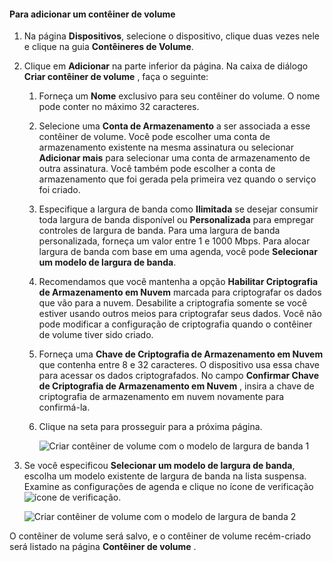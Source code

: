 <!--author=SharS last changed: 1/7/2016-->

#### <a name="to-add-a-volume-container"></a>Para adicionar um contêiner de volume
1. Na página **Dispositivos**, selecione o dispositivo, clique duas vezes nele e clique na guia **Contêineres de Volume**.
2. Clique em **Adicionar** na parte inferior da página. Na caixa de diálogo **Criar contêiner de volume** , faça o seguinte:
   
   1. Forneça um **Nome** exclusivo para seu contêiner do volume. O nome pode conter no máximo 32 caracteres.
   2. Selecione uma **Conta de Armazenamento** a ser associada a esse contêiner de volume. Você pode escolher uma conta de armazenamento existente na mesma assinatura ou selecionar **Adicionar mais** para selecionar uma conta de armazenamento de outra assinatura. Você também pode escolher a conta de armazenamento que foi gerada pela primeira vez quando o serviço foi criado.
   3. Especifique a largura de banda como **Ilimitada** se desejar consumir toda largura de banda disponível ou **Personalizada** para empregar controles de largura de banda. Para uma largura de banda personalizada, forneça um valor entre 1 e 1000 Mbps. Para alocar largura de banda com base em uma agenda, você pode **Selecionar um modelo de largura de banda**.
   4. Recomendamos que você mantenha a opção **Habilitar Criptografia de Armazenamento em Nuvem** marcada para criptografar os dados que vão para a nuvem. Desabilite a criptografia somente se você estiver usando outros meios para criptografar seus dados. Você não pode modificar a configuração de criptografia quando o contêiner de volume tiver sido criado.
   5. Forneça uma **Chave de Criptografia de Armazenamento em Nuvem** que contenha entre 8 e 32 caracteres. O dispositivo usa essa chave para acessar os dados criptografados. No campo **Confirmar Chave de Criptografia de Armazenamento em Nuvem** , insira a chave de criptografia de armazenamento em nuvem novamente para confirmá-la. 
   6. Clique na seta para prosseguir para a próxima página.
      
      ![Criar contêiner de volume com o modelo de largura de banda 1](./media/storsimple-add-volume-container/HCS_CreateVCBT1-include.png) 
3. Se você especificou **Selecionar um modelo de largura de banda**, escolha um modelo existente de largura de banda na lista suspensa. Examine as configurações de agenda e clique no ícone de verificação ![ícone de verificação](./media/storsimple-configure-new-storage-account/HCS_CheckIcon-include.png).
   
    ![Criar contêiner de volume com o modelo de largura de banda 2](./media/storsimple-add-volume-container/HCS_CreateVCBT2-include.png) 

O contêiner de volume será salvo, e o contêiner de volume recém-criado será listado na página **Contêiner de volume** .

